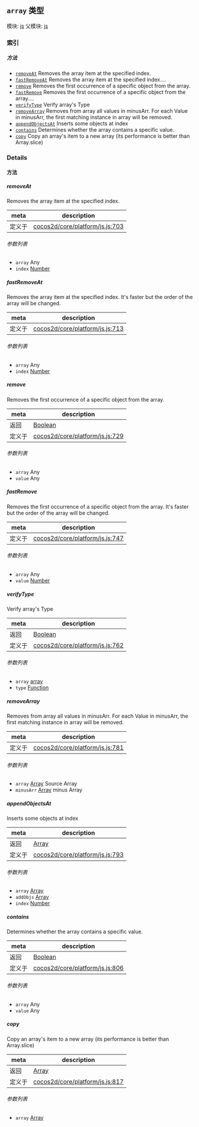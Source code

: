 ## `array` 类型



模块: [js](../modules/js.md)
父模块: [js](../modules/js.md)






### 索引



##### 方法

  - [`removeAt`](#removeat) Removes the array item at the specified index.
  - [`fastRemoveAt`](#fastremoveat) Removes the array item at the specified index....
  - [`remove`](#remove) Removes the first occurrence of a specific object from the array.
  - [`fastRemove`](#fastremove) Removes the first occurrence of a specific object from the array....
  - [`verifyType`](#verifytype) Verify array's Type
  - [`removeArray`](#removearray) Removes from array all values in minusArr. For each Value in minusArr, the first matching instance in array will be removed.
  - [`appendObjectsAt`](#appendobjectsat) Inserts some objects at index
  - [`contains`](#contains) Determines whether the array contains a specific value.
  - [`copy`](#copy) Copy an array's item to a new array (its performance is better than Array.slice)



### Details




<!-- Method Block -->
#### 方法


##### removeAt

Removes the array item at the specified index.

| meta | description |
|------|-------------|
| 定义于 | [cocos2d/core/platform/js.js:703](https://github.com/cocos-creator/engine/blob/793ed1e41a1e981ef927cb5ecccb6f051f942b50/cocos2d/core/platform/js.js#L703) |

###### 参数列表
- `array` Any 
- `index` <a href="https://developer.mozilla.org/en/JavaScript/Reference/Global_Objects/Number" class="crosslink external" target="_blank">Number</a> 


##### fastRemoveAt

Removes the array item at the specified index.
It's faster but the order of the array will be changed.

| meta | description |
|------|-------------|
| 定义于 | [cocos2d/core/platform/js.js:713](https://github.com/cocos-creator/engine/blob/793ed1e41a1e981ef927cb5ecccb6f051f942b50/cocos2d/core/platform/js.js#L713) |

###### 参数列表
- `array` Any 
- `index` <a href="https://developer.mozilla.org/en/JavaScript/Reference/Global_Objects/Number" class="crosslink external" target="_blank">Number</a> 


##### remove

Removes the first occurrence of a specific object from the array.

| meta | description |
|------|-------------|
| 返回 | <a href="https://developer.mozilla.org/en/JavaScript/Reference/Global_Objects/Boolean" class="crosslink external" target="_blank">Boolean</a> 
| 定义于 | [cocos2d/core/platform/js.js:729](https://github.com/cocos-creator/engine/blob/793ed1e41a1e981ef927cb5ecccb6f051f942b50/cocos2d/core/platform/js.js#L729) |

###### 参数列表
- `array` Any 
- `value` Any 


##### fastRemove

Removes the first occurrence of a specific object from the array.
It's faster but the order of the array will be changed.

| meta | description |
|------|-------------|
| 定义于 | [cocos2d/core/platform/js.js:747](https://github.com/cocos-creator/engine/blob/793ed1e41a1e981ef927cb5ecccb6f051f942b50/cocos2d/core/platform/js.js#L747) |

###### 参数列表
- `array` Any 
- `value` <a href="https://developer.mozilla.org/en/JavaScript/Reference/Global_Objects/Number" class="crosslink external" target="_blank">Number</a> 


##### verifyType

Verify array's Type

| meta | description |
|------|-------------|
| 返回 | <a href="https://developer.mozilla.org/en/JavaScript/Reference/Global_Objects/Boolean" class="crosslink external" target="_blank">Boolean</a> 
| 定义于 | [cocos2d/core/platform/js.js:762](https://github.com/cocos-creator/engine/blob/793ed1e41a1e981ef927cb5ecccb6f051f942b50/cocos2d/core/platform/js.js#L762) |

###### 参数列表
- `array` <a href="../classes/array.html" class="crosslink">array</a> 
- `type` <a href="https://developer.mozilla.org/en/JavaScript/Reference/Global_Objects/Function" class="crosslink external" target="_blank">Function</a> 


##### removeArray

Removes from array all values in minusArr. For each Value in minusArr, the first matching instance in array will be removed.

| meta | description |
|------|-------------|
| 定义于 | [cocos2d/core/platform/js.js:781](https://github.com/cocos-creator/engine/blob/793ed1e41a1e981ef927cb5ecccb6f051f942b50/cocos2d/core/platform/js.js#L781) |

###### 参数列表
- `array` <a href="https://developer.mozilla.org/en/JavaScript/Reference/Global_Objects/Array" class="crosslink external" target="_blank">Array</a> Source Array
- `minusArr` <a href="https://developer.mozilla.org/en/JavaScript/Reference/Global_Objects/Array" class="crosslink external" target="_blank">Array</a> minus Array


##### appendObjectsAt

Inserts some objects at index

| meta | description |
|------|-------------|
| 返回 | <a href="https://developer.mozilla.org/en/JavaScript/Reference/Global_Objects/Array" class="crosslink external" target="_blank">Array</a> 
| 定义于 | [cocos2d/core/platform/js.js:793](https://github.com/cocos-creator/engine/blob/793ed1e41a1e981ef927cb5ecccb6f051f942b50/cocos2d/core/platform/js.js#L793) |

###### 参数列表
- `array` <a href="https://developer.mozilla.org/en/JavaScript/Reference/Global_Objects/Array" class="crosslink external" target="_blank">Array</a> 
- `addObjs` <a href="https://developer.mozilla.org/en/JavaScript/Reference/Global_Objects/Array" class="crosslink external" target="_blank">Array</a> 
- `index` <a href="https://developer.mozilla.org/en/JavaScript/Reference/Global_Objects/Number" class="crosslink external" target="_blank">Number</a> 


##### contains

Determines whether the array contains a specific value.

| meta | description |
|------|-------------|
| 返回 | <a href="https://developer.mozilla.org/en/JavaScript/Reference/Global_Objects/Boolean" class="crosslink external" target="_blank">Boolean</a> 
| 定义于 | [cocos2d/core/platform/js.js:806](https://github.com/cocos-creator/engine/blob/793ed1e41a1e981ef927cb5ecccb6f051f942b50/cocos2d/core/platform/js.js#L806) |

###### 参数列表
- `array` Any 
- `value` Any 


##### copy

Copy an array's item to a new array (its performance is better than Array.slice)

| meta | description |
|------|-------------|
| 返回 | <a href="https://developer.mozilla.org/en/JavaScript/Reference/Global_Objects/Array" class="crosslink external" target="_blank">Array</a> 
| 定义于 | [cocos2d/core/platform/js.js:817](https://github.com/cocos-creator/engine/blob/793ed1e41a1e981ef927cb5ecccb6f051f942b50/cocos2d/core/platform/js.js#L817) |

###### 参数列表
- `array` <a href="https://developer.mozilla.org/en/JavaScript/Reference/Global_Objects/Array" class="crosslink external" target="_blank">Array</a> 



